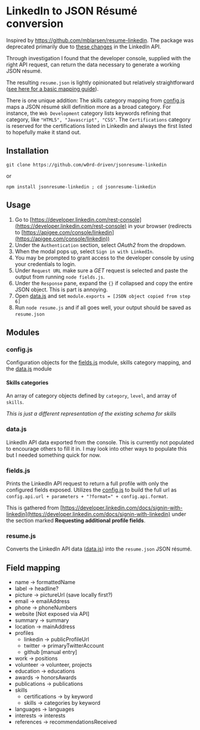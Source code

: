 # LinkedIn to JSON Résumé conversion

Inspired by https://github.com/mblarsen/resume-linkedin. The package was deprecated primarily due to 
[these changes](https://developer.linkedin.com/blog/posts/2015/developer-program-changes) in the LinkedIn API.

Through investigation I found that the developer console, supplied with the right API request, can return the 
data necessary to generate a working JSON résumé.

The resulting `resume.json` is lightly opinionated but relatively straightforward ([see here for a basic mapping guide](#field-mapping)). 

There is one unique addition: The skills category mapping from [config.js](#config.js) maps a JSON résumé skill 
definition more as a broad category. For instance, the `Web Development` category lists keywords refining that category, 
like `"HTML5", "Javascript", "CSS"`. The `Certifications` category is reserved for the certifications listed in LinkedIn 
and always the first listed to hopefully make it stand out.

## Installation

```
git clone https://github.com/w0rd-driven/jsonresume-linkedin
```

or

```
npm install jsonresume-linkedin ; cd jsonresume-linkedin
```

## Usage

1. Go to [https://developer.linkedin.com/rest-console](https://developer.linkedin.com/rest-console) in your browser 
(redirects to [https://apigee.com/console/linkedin](https://apigee.com/console/linkedin)) 
2. Under the `Authentication` section, select *OAuth2* from the dropdown. 
3. When the modal pops up, select `Sign in with LinkedIn`. 
4. You may be prompted to grant access to the developer console by using your credentials to login.
5. Under `Request URL` make sure a *GET* request is selected and paste the output from running `node fields.js`.
6. Under the `Response` pane, expand the `{}` if collapsed and copy the entire JSON object. This is part is annoying.
7. Open [data.js](#data.js) and set `module.exports = [JSON object copied from step 6]`
8. Run `node resume.js` and if all goes well, your output should be saved as `resume.json`

## Modules

### config.js

Configuration objects for the [fields.js](#fields.js) module, skills category mapping, and the [data.js](#data.js) module

#### Skills categories

An array of category objects defined by `category`, `level`, and array of `skills`.

*This is just a different representation of the existing schema for skills*

### data.js

LinkedIn API data exported from the console. This is currently not populated to encourage others to fill it in. I may 
look into other ways to populate this but I needed something quick for now.

### fields.js

Prints the LinkedIn API request to return a full profile with only the configured fields exposed. 
Utilizes the [config.js](#config.js) to build the full url as `config.api.url + parameters + "?format=" + config.api.format`.

This is gathered from [https://developer.linkedin.com/docs/signin-with-linkedin](https://developer.linkedin.com/docs/signin-with-linkedin) 
under the section marked **Requesting additional profile fields**.

### resume.js

Converts the LinkedIn API data ([data.js](#data.js)) into the `resume.json` JSON résumé. 

## Field mapping

* name -> formattedName
* label -> headline?
* picture -> pictureUrl (save locally first?)
* email -> emailAddress
* phone -> phoneNumbers
* website [Not exposed via API]
* summary -> summary
* location -> mainAddress
* profiles
    * linkedin -> publicProfileUrl
    * twitter -> primaryTwitterAccount
    * github [manual entry]
* work -> positions
* volunteer -> volunteer, projects
* education -> educations
* awards -> honorsAwards
* publications -> publications
* skills
    * certifications -> by keyword
    * skills -> categories by keyword
* languages -> languages
* interests -> interests
* references -> recommendationsReceived
